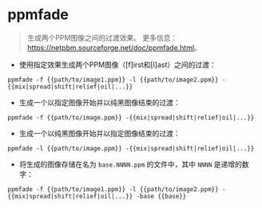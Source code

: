 # ppmfade

> 生成两个PPM图像之间的过渡效果。
> 更多信息：<https://netpbm.sourceforge.net/doc/ppmfade.html>。

- 使用指定效果生成两个PPM图像（[f]irst和[l]ast）之间的过渡：

`ppmfade -f {{path/to/image1.ppm}} -l {{path/to/image2.ppm}} -{{mix|spread|shift|relief|oil|...}}`

- 生成一个以指定图像开始并以纯黑图像结束的过渡：

`ppmfade -f {{path/to/image.ppm}} -{{mix|spread|shift|relief|oil|...}}`

- 生成一个以纯黑图像开始并以指定图像结束的过渡：

`ppmfade -l {{path/to/image.ppm}} -{{mix|spread|shift|relief|oil|...}}`

- 将生成的图像存储在名为 `base.NNNN.ppm` 的文件中，其中 `NNNN` 是递增的数字：

`ppmfade -f {{path/to/image1.ppm}} -l {{path/to/image2.ppm}} -{{mix|spread|shift|relief|oil|...}} -base {{base}}`